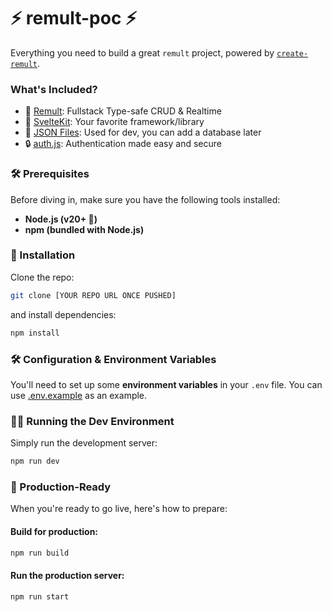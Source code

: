 # ⚡️ remult-poc ⚡️

Everything you need to build a great `remult` project, powered by [`create-remult`](https://github.com/remult/remult/tree/main/projects/create-remult).

### What's Included?

- 🚀 [Remult](https://remult.dev/): Fullstack Type-safe CRUD & Realtime 
- 🌟 [SvelteKit](https://kit.svelte.dev/): Your favorite framework/library 
- 💾 [JSON Files](https://remult.dev/docs/quickstart#connecting-a-database): Used for dev, you can add a database later 
- 🔒 [auth.js](https://authjs.dev): Authentication made easy and secure 

### 🛠 Prerequisites

Before diving in, make sure you have the following tools installed:

- **Node.js (v20+ 🚨)**
- **npm (bundled with Node.js)**

### 🎯 Installation

Clone the repo:

```bash
git clone [YOUR REPO URL ONCE PUSHED]
```

and install dependencies:

```bash
npm install
```

### 🛠 Configuration & Environment Variables

You'll need to set up some **environment variables** in your `.env` file. 
You can use [.env.example](./.env.example) as an example.


### 🧑‍💻 Running the Dev Environment

Simply run the development server:

```bash
npm run dev
```

### 🚢 Production-Ready

When you're ready to go live, here's how to prepare:

#### Build for production:

```bash
npm run build
```

#### Run the production server:

```bash
npm run start
```
